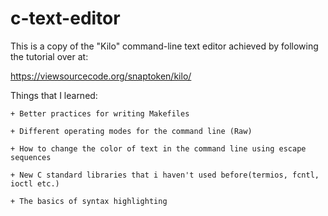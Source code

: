 # c-text-editor

This is a copy of the "Kilo" command-line text editor achieved by following the tutorial over at:

https://viewsourcecode.org/snaptoken/kilo/

Things that I learned:  

    + Better practices for writing Makefiles  

    + Different operating modes for the command line (Raw)  

    + How to change the color of text in the command line using escape sequences  

    + New C standard libraries that i haven't used before(termios, fcntl, ioctl etc.)  

    + The basics of syntax highlighting  
